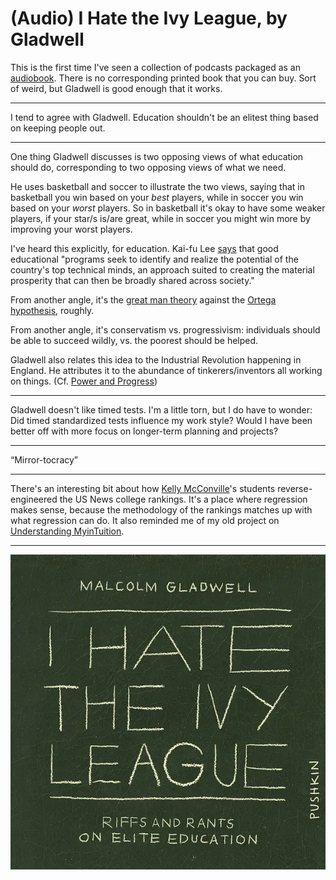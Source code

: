 # (Audio) I Hate the Ivy League, by Gladwell

This is the first time I've seen a collection of podcasts packaged as
an [audiobook][]. There is no corresponding printed book that you can
buy. Sort of weird, but Gladwell is good enough that it works.

[audiobook]: https://www.pushkin.fm/audiobooks/i-hate-the-ivy-league-riffs-and-rants-on-elite-education


---

I tend to agree with Gladwell. Education shouldn't be an elitest thing
based on keeping people out.


---

One thing Gladwell discusses is two opposing views of what education
should do, corresponding to two opposing views of what we need.

He uses basketball and soccer to illustrate the two views, saying that
in basketball you win based on your _best_ players, while in soccer
you win based on your _worst_ players. So in basketball it's okay to
have some weaker players, if your star/s is/are great, while in soccer
you might win more by improving your worst players.

I've heard this explicitly, for education. Kai-fu Lee [says][] that
good educational "programs seek to identify and realize the potential
of the country's top technical minds, an approach suited to creating
the material prosperity that can then be broadly shared across
society."

[says]: /20200926-ai_superpowers_by_lee/ "AI Superpowers, by Lee"


From another angle, it's the [great man theory][] against the
[Ortega hypothesis][], roughly.

[great man theory]: https://en.wikipedia.org/wiki/Great_man_theory
[Ortega hypothesis]: https://en.wikipedia.org/wiki/Ortega_hypothesis


From another angle, it's conservatism vs. progressivism: individuals
should be able to succeed wildly, vs. the poorest should be helped.


Gladwell also relates this idea to the Industrial Revolution happening
in England. He attributes it to the abundance of tinkerers/inventors
all working on things. (Cf. [Power and Progress][])

[Power and Progress]: /20250322-power_and_progress_by_acemoglu_and_johnson/


---

Gladwell doesn't like timed tests. I'm a little torn, but I do have to
wonder: Did timed standardized tests influence my work style? Would I
have been better off with more focus on longer-term planning and
projects?


---

“Mirror-tocracy”


---

There's an interesting bit about how [Kelly McConville][]'s students
reverse-engineered the US News college rankings. It's a place where
regression makes sense, because the methodology of the rankings
matches up with what regression can do. It also reminded me of my old
project on [Understanding MyinTuition][].

[Kelly McConville]: https://mcconville.rbind.io/
[Understanding MyinTuition]: /20190529-understanding_myintuition/


---

![cover](cover.jpg)
